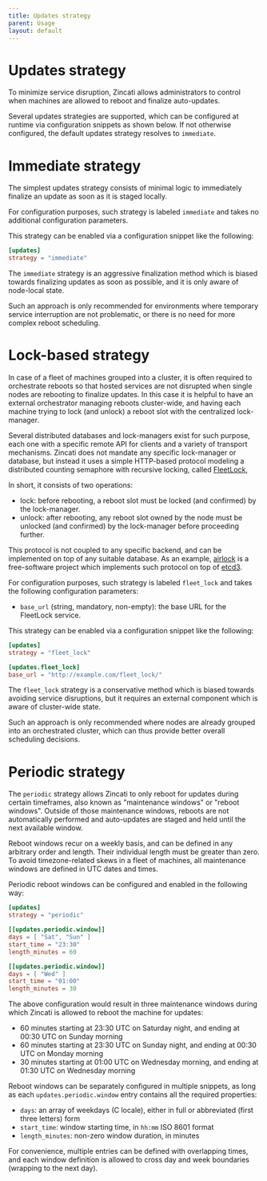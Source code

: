 ```yaml
---
title: Updates strategy
parent: Usage
layout: default
---
```


# Updates strategy

To minimize service disruption, Zincati allows administrators to control when machines are allowed to reboot and finalize auto-updates.

Several updates strategies are supported, which can be configured at runtime via configuration snippets as shown below.
If not otherwise configured, the default updates strategy resolves to `immediate`.

# Immediate strategy

The simplest updates strategy consists of minimal logic to immediately finalize an update as soon as it is staged locally.

For configuration purposes, such strategy is labeled `immediate` and takes no additional configuration parameters.

This strategy can be enabled via a configuration snippet like the following:

```toml
[updates]
strategy = "immediate"
```

The `immediate` strategy is an aggressive finalization method which is biased towards finalizing updates as soon as possible, and it is only aware of node-local state.

Such an approach is only recommended for environments where temporary service interruption are not problematic, or there is no need for more complex reboot scheduling.

# Lock-based strategy

In case of a fleet of machines grouped into a cluster, it is often required to orchestrate reboots so that hosted services are not disrupted when single nodes are rebooting to finalize updates.
In this case it is helpful to have an external orchestrator managing reboots cluster-wide, and having each machine trying to lock (and unlock) a reboot slot with the centralized lock-manager.

Several distributed databases and lock-managers exist for such purpose, each one with a specific remote API for clients and a variety of transport mechanisms.
Zincati does not mandate any specific lock-manager or database, but instead it uses a simple HTTP-based protocol modeling a distributed counting semaphore with recursive locking, called [FleetLock][fleet_lock], 

In short, it consists of two operations:
 * lock: before rebooting, a reboot slot must be locked (and confirmed) by the lock-manager.
 * unlock: after rebooting, any reboot slot owned by the node must be unlocked (and confirmed) by the lock-manager before proceeding further.

This protocol is not coupled to any specific backend, and can be implemented on top of any suitable database.
As an example, [airlock] is a free-software project which implements such protocol on top of [etcd3].

For configuration purposes, such strategy is labeled `fleet_lock` and takes the following configuration parameters:
 * `base_url` (string, mandatory, non-empty): the base URL for the FleetLock service.

This strategy can be enabled via a configuration snippet like the following:

```toml
[updates]
strategy = "fleet_lock"

[updates.fleet_lock]
base_url = "http://example.com/fleet_lock/"
```

The `fleet_lock` strategy is a conservative method which is biased towards avoiding service disruptions, but it requires an external component which is aware of cluster-wide state.

Such an approach is only recommended where nodes are already grouped into an orchestrated cluster, which can thus provide better overall scheduling decisions.

[fleet_lock]: https://github.com/coreos/airlock/pull/1 
[airlock]: https://github.com/coreos/airlock
[etcd3]: https://etcd.io/

# Periodic strategy

The `periodic` strategy allows Zincati to only reboot for updates during certain timeframes, also known as "maintenance windows" or "reboot windows".
Outside of those maintenance windows, reboots are not automatically performed and auto-updates are staged and held until the next available window.

Reboot windows recur on a weekly basis, and can be defined in any arbitrary order and length. Their individual length must be greater than zero.
To avoid timezone-related skews in a fleet of machines, all maintenance windows are defined in UTC dates and times.

Periodic reboot windows can be configured and enabled in the following way:

```toml
[updates]
strategy = "periodic"

[[updates.periodic.window]]
days = [ "Sat", "Sun" ]
start_time = "23:30"
length_minutes = 60

[[updates.periodic.window]]
days = [ "Wed" ]
start_time = "01:00"
length_minutes = 30
```

The above configuration would result in three maintenance windows during which Zincati is allowed to reboot the machine for updates:
 * 60 minutes starting at 23:30 UTC on Saturday night, and ending at 00:30 UTC on Sunday morning
 * 60 minutes starting at 23:30 UTC on Sunday night, and ending at 00:30 UTC on Monday morning
 * 30 minutes starting at 01:00 UTC on Wednesday morning, and ending at 01:30 UTC on Wednesday morning

Reboot windows can be separately configured in multiple snippets, as long as each `updates.periodic.window` entry contains all the required properties:
 * `days`: an array of weekdays (C locale), either in full or abbreviated (first three letters) form
 * `start_time`: window starting time, in `hh:mm` ISO 8601 format
 * `length_minutes`: non-zero window duration, in minutes

For convenience, multiple entries can be defined with overlapping times, and each window definition is allowed to cross day and week boundaries (wrapping to the next day).
